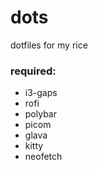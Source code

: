 # dots
dotfiles for my rice

### required:

- i3-gaps
- rofi
- polybar
- picom
- glava
- kitty
- neofetch

